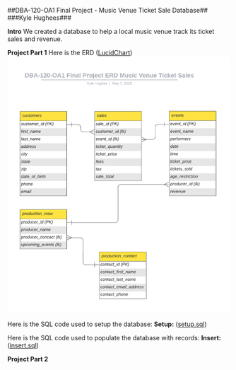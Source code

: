 ##DBA-120-OA1 Final Project - Music Venue Ticket Sale Database##
###Kyle Hughees###

**Intro**
We created a database to help a local music venue track its ticket sales and revenue.

**Project Part 1**
Here is the ERD ([LucidChart](https://lucid.app/lucidchart/f3d98e80-2da0-4457-a795-b06fbfb41133/edit?viewport_loc=-214%2C56%2C2225%2C1058%2C0_0&invitationId=inv_31665265-59b2-44d0-8c11-c70ae3808f8f))
![Diagram](ERD.png)

Here is the SQL code used to setup the database: 
**Setup:** ([setup.sql](setup.sql))

Here is the SQL code used to populate the database with records:
**Insert:** ([insert.sql](insert.sql))

**Project Part 2**
